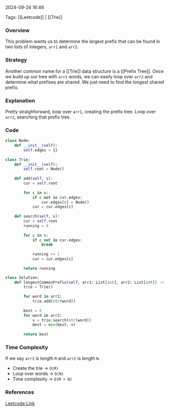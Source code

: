 
2024-09-24 16:46

Tags: [[Leetcode]] | [[Trie]]


### Overview
This problem wants us to determine the largest prefix that can be found in two lists of integers, `arr1` and `arr2`.

### Strategy
Another common name for a [[Trie]] data structure is a [[Prefix Tree]]. Once we build up our tree with `arr1` words, we can easily loop over `arr2` and determine what prefixes are shared. We just need to find the longest shared prefix.

### Explanation
Pretty straighforward, loop over `arr1`, creating the prefix tree. Loop over `arr2`, searching that prefix tree.

### Code
```python
class Node:
    def __init__(self):
        self.edges = {}
        
class Trie:
    def __init__(self):
        self.root = Node()
        
    def add(self, s):
        cur = self.root
        
        for c in s:
            if c not in cur.edges:
                cur.edges[c] = Node()
            cur = cur.edges[c]
    
    def search(self, s):
        cur = self.root        
        running = 0
        
        for c in s:
            if c not in cur.edges:
                break
                
            running += 1
            cur = cur.edges[c]
        
        return running

class Solution:
    def longestCommonPrefix(self, arr1: List[int], arr2: List[int]) -> int:
        trie = Trie()
        
        for word in arr1:
            trie.add(str(word))
            
        best = 0
        for word in arr2:
            v = trie.search(str(word))
            best = max(best, v)
                
        return best
```
### Time Complexity
If we say `arr1` is length `M` and `arr2` is length `N`.
- Create the trie -> `O(M)`
- Loop over words -> `O(N)`
- Time complexity -> `O(M + N)`

### References
[Leetcode Link](https://leetcode.com/problems/find-the-length-of-the-longest-common-prefix/)

